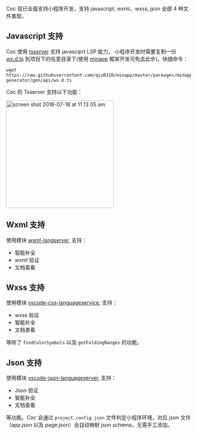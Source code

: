 Coc 现已全面支持小程序开发，支持 javascript, wxml，wxss, json 全部 4 种文件类型。

## Javascript 支持

Coc 使用 [tsserver](https://github.com/Microsoft/TypeScript/wiki/Standalone-Server-(tsserver)) 支持 javasciprt LSP 能力， 小程序开发时需要复制一份 [wx.d.ts](https://github.com/qiu8310/minapp/blob/master/packages/minapp-generator/gen/api/wx.d.ts) 到项目下的任意目录下(使用 [minapp](https://github.com/qiu8310/minapp/tree/master/schema) 框架开发可免去此步)。快捷命令：

    wget https://raw.githubusercontent.com/qiu8310/minapp/master/packages/minapp-generator/gen/api/wx.d.ts

Coc 的 Tsserver 支持以下功能：

<img width="293" alt="screen shot 2018-07-18 at 11 13 05 am" src="https://user-images.githubusercontent.com/251450/42857279-c3534824-8a7b-11e8-8330-b3b71d9b58ca.png">

## Wxml 支持

使用模块 [wxml-langserver](https://www.npmjs.com/package/wxml-langserver), 支持：

* 智能补全
* wxml 验证
* 文档查看

## Wxss 支持

使用模块 [vscode-css-languageservice](https://github.com/Microsoft/vscode-css-languageservice), 支持：

* wxss 验证
* 智能补全
* 文档查看

等除了 `findColorSymbols` 以及 `getFoldingRanges` 的功能。

## Json 支持

使用模块 [vscode-json-languageserver](https://www.npmjs.com/package/vscode-json-languageserver), 支持：

* Json 验证
* 智能补全
* 文档查看

等功能。Coc 会通过 `project.config.json` 文件判定小程序环境，对应 json 文件（app.json 以及 page.json）会自动映射 json schema，无需手工添加。
